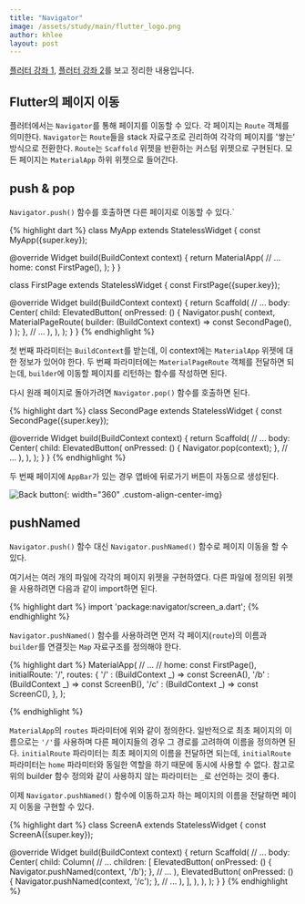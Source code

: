 ```yaml
---
title: "Navigator"
image: /assets/study/main/flutter_logo.png
author: khlee
layout: post
---
```


[플러터 강좌 1](https://youtu.be/BWG9XS5ecig), [플러터 강좌 2](https://youtu.be/rX2RZr6y8yM)를 보고 정리한 내용입니다.

## Flutter의 페이지 이동

플러터에서는 `Navigator`를 통해 페이지를 이동할 수 있다. 각 페이지는 `Route` 객체를 의미한다. `Navigator`는 `Route`들을 stack 자료구조로 괸리하여 각각의 페이지를 '쌓는' 방식으로 전환한다. `Route`는 `Scaffold` 위젯을 반환하는 커스텀 위젯으로 구현된다. 모든 페이지는 `MaterialApp` 하위 위젯으로 들어간다.

## push & pop

`Navigator.push()` 함수를 호출하면 다른 페이지로 이동할 수 있다.`

{% highlight dart %}
class MyApp extends StatelessWidget {
  const MyApp({super.key});

  @override
  Widget build(BuildContext context) {
    return MaterialApp(
      // ...
      home: const FirstPage(),
    );
  }
}

class FirstPage extends StatelessWidget {
  const FirstPage({super.key});

  @override
  Widget build(BuildContext context) {
    return Scaffold(
      // ...
      body: Center(
        child: ElevatedButton(
          onPressed: () {
            Navigator.push(
              context,
              MaterialPageRoute(
                builder: (BuildContext context) => const SecondPage(),
              )
            );
          },
          // ...
        ),
      ),
    );
  }
}
{% endhighlight %}

첫 번째 파라미터는 `BuildContext`를 받는데, 이 context에는 `MaterialApp` 위젯에 대한 정보가 있어야 한다. 두 번째 파라미터에는 `MaterialPageRoute` 객체를 전달하면 되는데, `builder`에 이동할 페이지를 리턴하는 함수를 작성하면 된다.

다시 원래 페이지로 돌아가려면 `Navigator.pop()` 함수를 호출하면 된다.

{% highlight dart %}
class SecondPage extends StatelessWidget {
  const SecondPage({super.key});

  @override
  Widget build(BuildContext context) {
    return Scaffold(
      // ...
      body: Center(
        child: ElevatedButton(
          onPressed: () {
            Navigator.pop(context);
          },
          // ...
        ),
      ),
    );
  }
}
{% endhighlight %}

두 번째 페이지에 `AppBar`가 있는 경우 앱바에 뒤로가기 버튼이 자동으로 생성된다.

![Back button]({{site.baseurl}}/assets/study/flutter/012_navigator/back_button.png){: width="360" .custom-align-center-img}

## pushNamed

`Navigator.push()` 함수 대신 `Navigator.pushNamed()` 함수로 페이지 이동을 할 수 있다.

여기서는 여러 개의 파일에 각각의 페이지 위젯을 구현하였다. 다른 파일에 정의된 위젯을 사용하려면 다음과 같이 import하면 된다.

{% highlight dart %}
import 'package:navigator/screen_a.dart';
{% endhighlight %}

`Navigator.pushNamed()` 함수를 사용하려면 먼저 각 페이지(`route`)의 이름과 `builder`를 연결짓는 `Map` 자료구조를 정의해야 한다.

{% highlight dart %}
MaterialApp(
  // ...
  // home: const FirstPage(),
  initialRoute: '/',
  routes: {
    '/' : (BuildContext _) => const ScreenA(),
    '/b' : (BuildContext _) => const ScreenB(),
    '/c' : (BuildContext _) => const ScreenC(),
  },
);

{% endhighlight %}

`MaterialApp`의 `routes` 파라미터에 위와 같이 정의한다. 일반적으로 최초 페이지의 이름으로는 `'/'`를 사용하며 다른 페이지들의 경우 그 경로를 고려하여 이름을 정의하면 된다. `initialRoute` 파라미터는 최초 페이지의 이름을 전달하면 되는데, `initialRoute` 파라미터는 `home` 파라미터와 동일한 역할을 하기 때문에 동시에 사용할 수 없다. 참고로 위의 builder 함수 정의와 같이 사용하지 않는 파라미터는 `_`로 선언하는 것이 좋다.

이제 `Navigator.pushNamed()` 함수에 이동하고자 하는 페이지의 이름을 전달하면 페이지 이동을 구현할 수 있다.

{% highlight dart %}
class ScreenA extends StatelessWidget {
  const ScreenA({super.key});

  @override
  Widget build(BuildContext context) {
    return Scaffold(
      // ...
      body: Center(
        child: Column(
          // ...
          children: [
            ElevatedButton(
              onPressed: () {
                Navigator.pushNamed(context, '/b');
              },
              // ...
            ),
            ElevatedButton(
              onPressed: () {
                Navigator.pushNamed(context, '/c');
              },
              // ...
            ),
          ],
        ),
      ),
    );
  }
}
{% endhighlight %}
